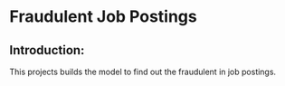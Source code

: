 # Fraudulent Job Postings
## Introduction:
This projects builds the model to find out the fraudulent in job postings. 